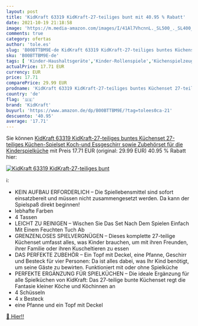 ```yaml
---
layout: post
title: 'KidKraft 63319 KidKraft-27-teiliges bunt mit 40.95 % Rabatt'
date: 2021-10-19 21:18:58
image: 'https://m.media-amazon.com/images/I/41Al7VhcnnL._SL500_._SL400_.jpg'
comments: true
category: ofertas
author: 'tole.es'
slug: 'B00BTTBM9E-de KidKraft 63319 KidKraft-27-teiliges buntes Küchenset...'
sku: 'B00BTTBM9E-de'
tags: [ 'Kinder-Haushaltsgeräte','Kinder-Rollenspiele','Küchenspielzeug','Puppen & Zubehör','Spielzeug','kidkraft', ]
actualPrice: 17.71 EUR
currency: EUR
price: 17.71
comparePrice: 29.99 EUR
prodname: 'KidKraft 63319 KidKraft-27-teiliges buntes Küchenset 27-teiliges Küchen-Spielset  Koch-und Essgeschirr sowie Zubehörset für die Kinderspielküche'
country: 'de'
flag: '🇩🇪'
brand: 'KidKraft'
buyurl: 'https://www.amazon.de/dp/B00BTTBM9E/?tag=tolees0ca-21'
descuento: '40.95'
average: '17.71'
---
```


Sie können [KidKraft 63319 KidKraft-27-teiliges buntes Küchenset 27-teiliges Küchen-Spielset  Koch-und Essgeschirr sowie Zubehörset für die Kinderspielküche](https://www.amazon.de/dp/B00BTTBM9E/?tag=tolees0ca-21) mit Preis 17.71 EUR (original: 29.99 EUR) 40.95 % Rabatt hier:

[![KidKraft 63319 KidKraft-27-teiliges bunt](https://m.media-amazon.com/images/I/41Al7VhcnnL._SL500_._SL400_.jpg)](https://www.amazon.de/dp/B00BTTBM9E/?tag=tolees0ca-21)

ℹ️:

- KEIN AUFBAU ERFORDERLICH – Die Spiellebensmittel sind sofort einsatzbereit und müssen nicht zusammengesetzt werden. Da kann der Spielspaß direkt beginnen!
- lebhafte Farben
- 4 Tassen
- LEICHT ZU REINIGEN – Wischen Sie Das Set Nach Dem Spielen Einfach Mit Einem Feuchten Tuch Ab
- GRENZENLOSES SPIELVERGNÜGEN – Dieses komplette 27-teilige Küchenset umfasst alles, was Kinder brauchen, um mit ihren Freunden, ihrer Familie oder ihren Kuscheltieren zu essen
- DAS PERFEKTE ZUBEHÖR – Ein Topf mit Deckel, eine Pfanne, Geschirr und Besteck für vier Personen: Da ist alles dabei, was Ihr Kind benötigt, um seine Gäste zu bewirten. Funktioniert mit oder ohne Spielküche
- PERFEKTE ERGÄNZUNG FÜR SPIELKÜCHEN – Die ideale Ergänzung für alle Spielküchen von KidKraft: Das 27-teilige bunte Küchenset regt die Fantasie kleiner Köche und Köchinnen an
- 4 Schüsseln
- 4 x Besteck
- eine Pfanne und ein Topf mit Deckel

[🛒 Hier!!](https://www.amazon.de/dp/B00BTTBM9E/?tag=tolees0ca-21)
